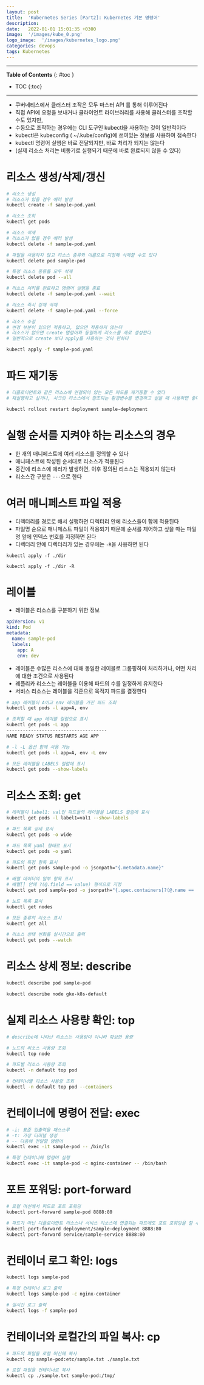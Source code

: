 ```yaml
---
layout: post
title:  'Kubernetes Series [Part2]: Kubernetes 기본 명령어'
description: 
date:   2022-01-01 15:01:35 +0300
image:  '/images/kube_0.png'
logo_image:  '/images/kubernetes_logo.png'
categories: devops
tags: Kubernetes
---
```


---
**Table of Contents**
{: #toc }
*  TOC
{:toc}

---


- 쿠버네티스에서 클러스터 조작은 모두 마스터 API 를 통해 이루어진다
- 직접 API에 요청을 보내거나 클라이언트 라이브러리를 사용해 클러스터를 조작할 수도 있지만,
- 수동으로 조작하는 경우에는 CLI 도구인 kubectl을 사용하는 것이 일반적이다
- kubectl은 kubeconfig ( ~/.kube/config)에 쓰여있는 정보를 사용하여 접속한다
- kubectl 명령어 실행은 바로 전달되지만, 바로 처리가 되지는 않는다
- (실제 리소스 처리는 비동기로 실행되기 때문에 바로 완료되지 않을 수 있다)

# 리소스 생성/삭제/갱신

```sh
# 리소스 생성
# 리소스가 있을 경우 에러 발생
kubectl create -f sample-pod.yaml
```

```sh
# 리소스 조회
kubectl get pods
```

```sh
# 리소스 삭제
# 리소스가 없을 경우 에러 발생
kubectl delete -f sample-pod.yaml

# 파일을 사용하지 않고 리소스 종류와 이름으로 지정해 삭제할 수도 있다
kubectl delete pod sample-pod

# 특정 리소스 종류를 모두 삭제
kubectl delete pod --all

# 리소스 처리를 완료하고 명령어 실행을 종료
kubectl delete -f sample-pod.yaml --wait

# 리소스 즉시 강제 삭제
kubectl delete -f sample-pod.yaml --force
```

```sh
# 리소스 수정
# 변경 부분이 있으면 적용하고, 없으면 적용하지 않는다
# 리소스가 없으면 create 명령어와 동일하게 리소스를 새로 생성한다
# 일반적으로 create 보다 apply를 사용하는 것이 편하다

kubectl apply -f sample-pod.yaml
```

# 파드 재기동

```sh
# 디플로이먼트와 같은 리소스에 연결되어 있는 모든 파드를 재기동할 수 있다
# 재실행하고 싶거나, 시크릿 리소스에서 참조되는 환경변수를 변경하고 싶을 때 사용하면 좋다

kubectl rollout restart deployment sample-deployment
```

# 실행 순서를 지켜야 하는 리소스의 경우

- 한 개의 매니페스트에 여러 리소스를 정의할 수 있다
- 매니페스트에 작성된 순서대로 리소스가 적용된다
- 중간에 리소스에 에러가 발생하면, 이후 정의된 리소스는 적용되지 않는다
- 리소스간 구분은 `---`으로 한다

# 여러 매니페스트 파일 적용

- 디렉터리를 경로로 해서 실행하면 디렉터리 안에 리소스들이 함께 적용된다
- 파일명 순으로 매니페스트 파일이 적용되기 때문에 순서를 제어하고 싶을 때는 파일명 앞에 인덱스 번호를 지정하면 된다
- 디렉터리 안에 디렉터리가 있는 경우에는 `-R`을 사용하면 된다

```
kubectl apply -f ./dir

kubectl apply -f ./dir -R
```

# 레이블

- 레이블은 리소스를 구분하기 위한 정보

```yaml
apiVersion: v1
kind: Pod
metadata:
  name: sample-pod
  labels:
    app: A
    env: dev
```

- 레이블은 수많은 리소스에 대해 동일한 레이블로 그룹핑하여 처리하거나, 어떤 처리에 대한 조건으로 사용된다
- 레플리카 리소스는 레이블을 이용해 파드의 수를 일정하게 유지한다
- 서비스 리소스는 레이블을 긱준으로 목적지 파드를 결정한다

```sh
# app 레이블이 A이고 env 레이블을 가진 파드 조회
kubectl get pods -l app=A, env
```

```sh
# 조회할 때 app 레이블 컬럼으로 표시
kubectl get pods -L app
-------------------------------------
NAME READY STATUS RESTARTS AGE APP
```

```sh
# -l -L 옵션 함께 사용 가능
kubectl get pods -l app=A, env -L env
```

```sh
# 모든 레이블을 LABELS 컬럼에 표시
kubectl get pods --show-labels
```

# 리소스 조회: get

```sh
# 레이블이 label1: val인 파드들의 레이블을 LABELS 컬럼에 표시
kubectl get pods -l label1=val1 --show-labels
```

```sh
# 파드 목록 상세 표시
kubectl get pods -o wide

# 파드 목록 yaml 형태로 표시
kubectl get pods -o yaml

# 파드의 특정 항목 표시
kubectl get pods sample-pod -o jsonpath="{.metadata.name}"

# 배열 데이터의 일부 항목 표시
# 배열[] 안에 ?(@.field == value) 형식으로 지정
kubectl get pod sample-pod -o jsonpath="{.spec.containers[?(@.name == 'nginx-container')].image}"

# 노드 목록 표시
kubectl get nodes

# 모든 종류의 리소스 표시
kubectl get all

# 리소스 상태 변화를 실시간으로 출력
kubectl get pods --watch
```

# 리소스 상세 정보: describe

```sh
kubectl describe pod sample-pod

kubectl describe node gke-k8s-default
```

# 실제 리소스 사용량 확인: top

```sh
# describe에 나타난 리소스는 사용량이 아니라 확보한 용량

# 노드의 리소스 사용량 조회
kubectl top node

# 파드별 리소스 사용량 조회
kubectl -n default top pod

# 컨테이너별 리소스 사용량 조회
kubectl -n default top pod --containers
```

# 컨테이너에 명령어 전달: exec

```sh
# -i: 표준 입출력을 패스스루
# -t: 가상 터미널 생성
# -- 다음에 전달할 명령어
kubectl exec -it sample-pod -- /bin/ls

# 특정 컨테이너에 명령어 실행
kubectl exec -it sample-pod -c nginx-container -- /bin/bash
```

# 포트 포워딩: port-forward

```sh
# 로컬 머신에서 파드로 포트 포워딩
kubectl port-forward sample-pod 8888:80

# 파드가 아닌 디플로이먼트 리소스나 서비스 리소스에 연결되는 파드에도 포트 포워딩을 할 수 있다
kubectl port-forward deployment/sample-deployment 8888:80
kubectl port-forward service/sample-service 8888:80
```

# 컨테이너 로그 확인: logs

```sh
kubectl logs sample-pod

# 특정 컨테이너 로그 출력
kubectl logs sample-pod -c nginx-container

# 실시간 로그 출력
kubectl logs -f sample-pod
```

# 컨테이너와 로컬간의 파일 복사: cp

```sh
# 파드의 파일을 로컬 머신에 복사
kubectl cp sample-pod:etc/sample.txt ./sample.txt

# 로컬 파일을 컨테이너로 복사
kubectl cp ./sample.txt sample-pod:/tmp/
```